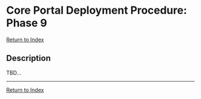 # Core Portal Deployment Procedure: Phase 9

[Return to Index](../index.md)

## Description

TBD...






---

[Return to Index](../index.md)
